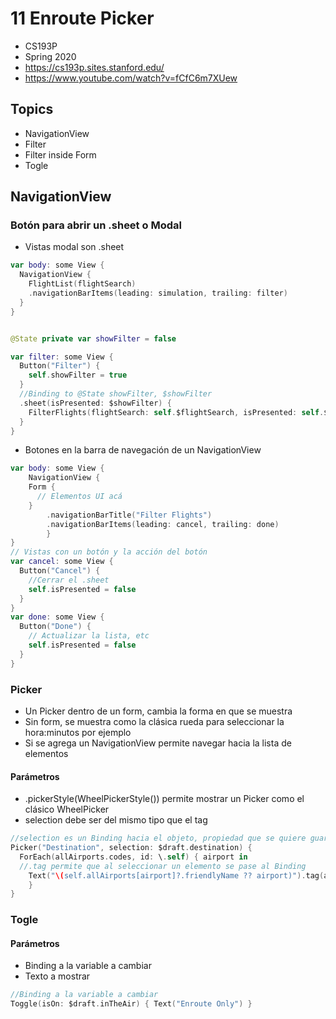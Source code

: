 # 11 Enroute Picker

- CS193P
- Spring 2020
- https://cs193p.sites.stanford.edu/
- https://www.youtube.com/watch?v=fCfC6m7XUew

## Topics

- NavigationView
- Filter
- Filter inside Form
- Togle

## NavigationView

### Botón para abrir un .sheet o Modal

- Vistas modal son .sheet 

```swift
var body: some View {
  NavigationView {
    FlightList(flightSearch)
    .navigationBarItems(leading: simulation, trailing: filter)
  }
}


@State private var showFilter = false

var filter: some View {
  Button("Filter") {
    self.showFilter = true
  }
  //Binding to @State showFilter, $showFilter
  .sheet(isPresented: $showFilter) {
    FilterFlights(flightSearch: self.$flightSearch, isPresented: self.$showFilter)
  }
}
```

- Botones en la barra de navegación de un NavigationView

```swift
var body: some View {
    NavigationView {
    Form {
      // Elementos UI acá
    }
        .navigationBarTitle("Filter Flights")
        .navigationBarItems(leading: cancel, trailing: done)
        }
}
// Vistas con un botón y la acción del botón
var cancel: some View {
  Button("Cancel") {
    //Cerrar el .sheet
    self.isPresented = false
  }
}
var done: some View {
  Button("Done") {
    // Actualizar la lista, etc
    self.isPresented = false
  }
}
```

### Picker

- Un Picker dentro de un form, cambia la forma en que se muestra
- Sin form, se muestra como la clásica rueda para seleccionar la hora:minutos por ejemplo
- Si se agrega un NavigationView permite navegar hacia la lista de elementos

#### Parámetros

- .pickerStyle(WheelPickerStyle()) permite mostrar un Picker como el clásico WheelPicker
- selection debe ser del mismo tipo que el tag

```swift
//selection es un Binding hacia el objeto, propiedad que se quiere guardar el elemento seleccionado
Picker("Destination", selection: $draft.destination) {
  ForEach(allAirports.codes, id: \.self) { airport in
  //.tag permite que al seleccionar un elemento se pase al Binding
    Text("\(self.allAirports[airport]?.friendlyName ?? airport)").tag(airport)
    }
}
```

### Togle

#### Parámetros

- Binding a la variable a cambiar
- Texto a mostrar

```swift
//Binding a la variable a cambiar
Toggle(isOn: $draft.inTheAir) { Text("Enroute Only") }
```
